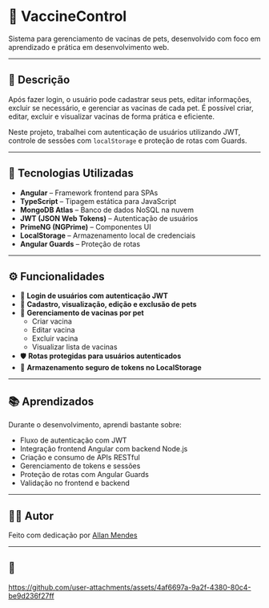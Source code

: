 # 💉 VaccineControl

Sistema para gerenciamento de vacinas de pets, desenvolvido com foco em aprendizado e prática em desenvolvimento web.

---

## 📌 Descrição

Após fazer login, o usuário pode cadastrar seus pets, editar informações, excluir se necessário, e gerenciar as vacinas de cada pet. É possível criar, editar, excluir e visualizar vacinas de forma prática e eficiente.

Neste projeto, trabalhei com autenticação de usuários utilizando JWT, controle de sessões com `localStorage` e proteção de rotas com Guards.

---

## 🚀 Tecnologias Utilizadas

- **Angular** – Framework frontend para SPAs
- **TypeScript** – Tipagem estática para JavaScript
- **MongoDB Atlas** – Banco de dados NoSQL na nuvem
- **JWT (JSON Web Tokens)** – Autenticação de usuários
- **PrimeNG (NGPrime)** – Componentes UI
- **LocalStorage** – Armazenamento local de credenciais
- **Angular Guards** – Proteção de rotas

---

## ⚙️ Funcionalidades

- 🔐 **Login de usuários com autenticação JWT**
- 🐾 **Cadastro, visualização, edição e exclusão de pets**
- 💉 **Gerenciamento de vacinas por pet**
  - Criar vacina
  - Editar vacina
  - Excluir vacina
  - Visualizar lista de vacinas
- 🛡️ **Rotas protegidas para usuários autenticados**
- 💾 **Armazenamento seguro de tokens no LocalStorage**

---

## 📚 Aprendizados

Durante o desenvolvimento, aprendi bastante sobre:

- Fluxo de autenticação com JWT
- Integração frontend Angular com backend Node.js
- Criação e consumo de APIs RESTful
- Gerenciamento de tokens e sessões
- Proteção de rotas com Angular Guards
- Validação no frontend e backend

---

## 🧑‍💻 Autor

Feito com dedicação por [Allan Mendes](https://github.com/allan516)

---

## 🎥

https://github.com/user-attachments/assets/4af6697a-9a2f-4380-80c4-be9d236f27ff
